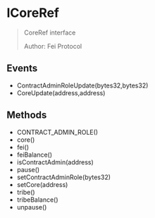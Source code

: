 # ICoreRef

> CoreRef interface
> 
> Author: Fei Protocol

## Events


 - ContractAdminRoleUpdate(bytes32,bytes32)
 - CoreUpdate(address,address)

## Methods


 - CONTRACT_ADMIN_ROLE()
 - core()
 - fei()
 - feiBalance()
 - isContractAdmin(address)
 - pause()
 - setContractAdminRole(bytes32)
 - setCore(address)
 - tribe()
 - tribeBalance()
 - unpause()
